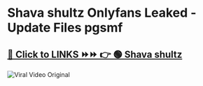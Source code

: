 
 # Shava shultz Onlyfans Leaked - Update Files pgsmf

## <h2><a href="https://clipsfans.com/Shava_shultz&ref=git">🔗 Click to LINKS ⏩⏩ 👉 🟢 Shava shultz </a></h2>

<a href="https://clipsfans.com/Shava_shultz&ref=git" rel="nofollow" data-target="animated-image.originalLink"><img src="https://i.ibb.co.com/xMMVF88/686577567.gif" alt="Viral Video Original" style="max-width: 100%; display: inline-block;" data-target="animated-image.originalImage"></a>

